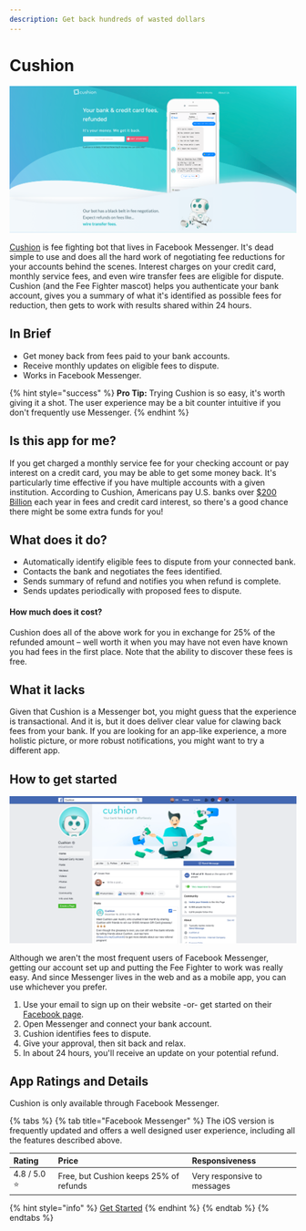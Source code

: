 ```yaml
---
description: Get back hundreds of wasted dollars
---
```


# Cushion

![Cushion Website](../.gitbook/assets/cushion-web.png)

[Cushion](https://cushion.ai/) is fee fighting bot that lives in Facebook Messenger. It's dead simple to use and does all the hard work of negotiating fee reductions for your accounts behind the scenes. Interest charges on your credit card, monthly service fees, and even wire transfer fees are eligible for dispute. Cushion \(and the Fee Fighter mascot\) helps you authenticate your bank account, gives you a summary of what it's identified as possible fees for reduction, then gets to work with results shared within 24 hours.

## In Brief

* Get money back from fees paid to your bank accounts.
* Receive monthly updates on eligible fees to dispute.
* Works in Facebook Messenger.

{% hint style="success" %}
**Pro Tip:** Trying Cushion is so easy, it's worth giving it a shot. The user experience may be a bit counter intuitive if you don't frequently use Messenger.
{% endhint %}

## Is this app for me?

If you get charged a monthly service fee for your checking account or pay interest on a credit card, you may be able to get some money back. It's particularly time effective if you have multiple accounts with a given institution. According to Cushion, Americans pay U.S. banks over [$200 Billion](https://cushion.ai/about.html) each year in fees and credit card interest, so there's a good chance there might be some extra funds for you!

## What does it do?

* Automatically identify eligible fees to dispute from your connected bank.
* Contacts the bank and negotiates the fees identified.
* Sends summary of refund and notifies you when refund is complete.
* Sends updates periodically with proposed fees to dispute.

#### How much does it cost?

Cushion does all of the above work for you in exchange for 25% of the refunded amount – well worth it when you may have not even have known you had fees in the first place. Note that the ability to discover these fees is free.

## What it lacks

Given that Cushion is a Messenger bot, you might guess that the experience is transactional. And it is, but it does deliver clear value for clawing back fees from your bank. If you are looking for an app-like experience, a more holistic picture, or more robust notifications, you might want to try a different app.

## How to get started

![Cushion App](../.gitbook/assets/cushion-app.png)

Although we aren't the most frequent users of Facebook Messenger, getting our account set up and putting the Fee Fighter to work was really easy. And since Messenger lives in the web and as a mobile app, you can use whichever you prefer.

1. Use your email to sign up on their website -or- get started on their [Facebook page](https://www.facebook.com/CushionAI).
2. Open Messenger and connect your bank account.
3. Cushion identifies fees to dispute.
4. Give your approval, then sit back and relax.
5. In about 24 hours, you'll receive an update on your potential refund.

## App Ratings and Details

Cushion is only available through Facebook Messenger.

{% tabs %}
{% tab title="Facebook Messenger" %}
The iOS version is frequently updated and offers a well designed user experience, including all the features described above.

| Rating | Price | Responsiveness |
| :--- | :--- | :--- |
| 4.8 / 5.0 ⭐ | Free, but Cushion keeps 25% of refunds | Very responsive to messages |

{% hint style="info" %}
[Get Started](https://www.facebook.com/CushionAI)
{% endhint %}
{% endtab %}
{% endtabs %}
